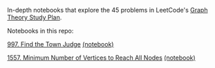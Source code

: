 In-depth notebooks that explore the 45 problems in LeetCode's [Graph Theory Study Plan](https://leetcode.com/studyplan/graph-theory/).

Notebooks in this repo:


[997. Find the Town Judge](https://leetcode.com/problems/find-the-town-judge/description/?envType=study-plan-v2&envId=graph-theory) [(notebook)](https://github.com/djb91/leetcode/blob/main/graph/lc_graphTheory_997_townJudge-gemini.ipynb)

[1557. Minimum Number of Vertices to Reach All Nodes](https://leetcode.com/problems/minimum-number-of-vertices-to-reach-all-nodes/description/?envType=study-plan-v2&envId=graph-theory) [(notebook)](https://github.com/djb91/leetcode/blob/main/graph/lc_graphTheory_1557_vertices_gemini.ipynb)

